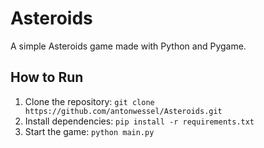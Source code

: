 # Asteroids

A simple Asteroids game made with Python and Pygame.

## How to Run
1. Clone the repository: `git clone https://github.com/antonwessel/Asteroids.git`
2. Install dependencies: `pip install -r requirements.txt`
3. Start the game: `python main.py`
